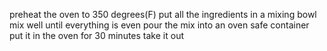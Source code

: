 preheat the oven to 350 degrees(F)
put all the ingredients in a mixing bowl
mix well until everything is even
pour the mix into an oven safe container
put it in the oven for 30 minutes
take it out